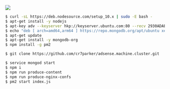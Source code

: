 ![](https://marketingland.com/wp-content/ml-loads/2016/08/google-adsense-icon3-1920.jpg)

```sh
$ curl -sL https://deb.nodesource.com/setup_10.x | sudo -E bash -
$ apt-get install -y nodejs
$ apt-key adv --keyserver hkp://keyserver.ubuntu.com:80 --recv 2930ADAE8CAF5059EE73BB4B58712A2291FA4AD5
$ echo "deb [ arch=amd64,arm64 ] https://repo.mongodb.org/apt/ubuntu xenial/mongodb-org/3.6 multiverse" | sudo tee /etc/apt/sources.list.d/mongodb-org-3.6.list
$ apt-get update
$ apt-get install -y mongodb-org
$ npm install -g pm2
```


```sh
$ git clone https://github.com/cr7parker/adsense.machine.cluster.git
```


```sh
$ service mongod start
$ npm i
$ npm run produce-content
$ npm run produce-nginx-confs
$ pm2 start index.js
```